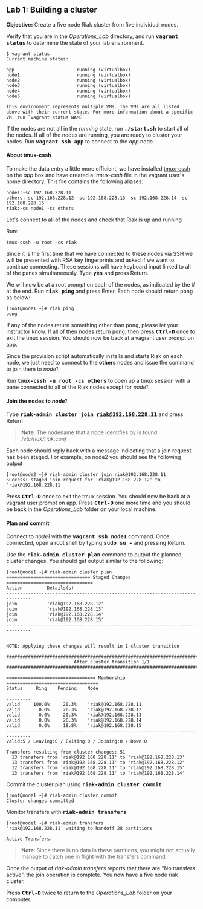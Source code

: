 Lab 1: Building a cluster
---
**Objective:** Create a five node Riak cluster from five individual nodes.

Verify that you are in the *Operations_Lab* directory, and run **<span style="font-family:monospace">vagrant status</span>** to determine the state of your lab environment.
  
```
$ vagrant status
Current machine states:

app                       running (virtualbox)
node1                     running (virtualbox)
node2                     running (virtualbox)
node3                     running (virtualbox)
node4                     running (virtualbox)
node5                     running (virtualbox)

This environment represents multiple VMs. The VMs are all listed
above with their current state. For more information about a specific
VM, run `vagrant status NAME`.
```
If the nodes are not all in the *running* state, run **<span style="font-family:monospace">./start.sh</span>** to start all of the nodes.  If all of the nodes are running, you are ready to cluster your nodes. Run 
**<span style="font-family:monospace">vagrant ssh app</span>** to connect to the *app* node.

#### About tmux-cssh 
To make the data entry a little more efficient, we have installed [tmux-cssh](https://github.com/dennishafemann/tmux-cssh) on the *app* box and have created a *.tmux-cssh* file in the vagrant user's home directory.  This file contains the following aliases:

```
node1:-sc 192.168.228.11
others:-sc 192.168.228.12 -sc 192.168.228.13 -sc 192.168.228.14 -sc 192.168.228.15
riak:-cs node1 -cs others
```

Let's connect to all of the nodes and check that Riak is up and running

Run:

```
tmux-cssh -u root -cs riak
```

Since it is the first time that we have connected to these nodes via SSH we will be presented with RSA key fingerprints and asked if we want to continue connecting.  These sessions will have keyboard input linked to all of the panes simultaneously.  Type **<span style="font-family:monospace">yes</span>** and press Return.

We will now be at a root prompt on each of the nodes, as indicated by the *#* at the end.  Run **<span style="font-family:monospace">riak ping</span>** and press Enter.  Each node should return <span style="font-family:monospace">pong</span> as below:

```
[root@node1 ~]# riak ping
pong 
```

If any of the nodes return something other than <span style="font-family:monospace">pong</span>, please let your instructor know.  If all of then nodes return <span style="font-family:monospace">pong</span>, then press **<span style="font-family:monospace">Ctrl-D</span>** once to exit the tmux session.  You should now be back at a vagrant user prompt on app.


Since the provision script automatically installs and starts Riak on each node, we just need to connect to the **others** nodes and issue the command to join them to *node1*.

Run **<span style="font-family:monospace">tmux-cssh -u root -cs others</span>** to open up a tmux session with a pane connected to all of the Riak nodes except for *node1*.  


#### Join the nodes to *node1*

Type **<span style="font-family:monospace">riak-admin cluster join riak@192.168.228.11</span>** and press Return

> **Note**: The nodename that a node identifies by is found */etc/riak/riak.conf*

Each node should reply back with a message indicating that a join request has been staged. For example, on node2 you should see the following output

```
[root@node2 ~]# riak-admin cluster join riak@192.168.228.11
Success: staged join request for 'riak@192.168.228.12' to 'riak@192.168.228.11
```

Press **<span style="font-family:monospace">Ctrl-D</span>** once to exit the tmux session.  You should now be back at a vagrant user prompt on app. Press **<span style="font-family:monospace">Ctrl-D</span>** one more time and you should be back in the *Operations_Lab* folder on your local machine.

#### Plan and commit

Connect to *node1* with the  **<span style="font-family:monospace">vagrant ssh node1</span>** command.
Once connected, open a root shell by typing **<span style="font-family:monospace">sudo su -</span>**
and pressing Return.

Use the **<span style="font-family:monospace">riak-admin cluster plan</span>** command to output the planned cluster changes.  You should get output similar to the following:

```
[root@node1 ~]# riak-admin cluster plan
=============================== Staged Changes ================================
Action         Details(s)
-------------------------------------------------------------------------------
join           'riak@192.168.228.12'
join           'riak@192.168.228.13'
join           'riak@192.168.228.14'
join           'riak@192.168.228.15'
-------------------------------------------------------------------------------


NOTE: Applying these changes will result in 1 cluster transition

###############################################################################
                         After cluster transition 1/1
###############################################################################

================================= Membership ==================================
Status     Ring    Pending    Node
-------------------------------------------------------------------------------
valid     100.0%     20.3%    'riak@192.168.228.11'
valid       0.0%     20.3%    'riak@192.168.228.12'
valid       0.0%     20.3%    'riak@192.168.228.13'
valid       0.0%     20.3%    'riak@192.168.228.14'
valid       0.0%     18.8%    'riak@192.168.228.15'
-------------------------------------------------------------------------------
Valid:5 / Leaving:0 / Exiting:0 / Joining:0 / Down:0

Transfers resulting from cluster changes: 51
  13 transfers from 'riak@192.168.228.11' to 'riak@192.168.228.13'
  13 transfers from 'riak@192.168.228.11' to 'riak@192.168.228.12'
  12 transfers from 'riak@192.168.228.11' to 'riak@192.168.228.15'
  13 transfers from 'riak@192.168.228.11' to 'riak@192.168.228.14'

```
Commit the cluster plan using  **<span style="font-family:monospace">riak-admin cluster commit</span>**

```
[root@node1 ~]# riak-admin cluster commit
Cluster changes committed
```
Monitor transfers with  **<span style="font-family:monospace">riak-admin transfers</span>**

```
[root@node1 ~]# riak-admin transfers
'riak@192.168.228.11' waiting to handoff 28 partitions

Active Transfers:
```
> **Note**: Since there is no data in these partitions, you might not actually manage to catch one in flight with the transfers command.

Once the output of *riak-admin transfers* reports that there are "No transfers active", the join operation is complete.  You now have a five node riak cluster.

Press **<span style="font-family:monospace">Ctrl-D</span>** twice to return to the *Operations_Lab* folder on your computer.